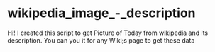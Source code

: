 # wikipedia_image_-_description
Hi! I created this script to get Picture of Today from wikipedia and its description. You can you it for any Wiki;s page to get these data
